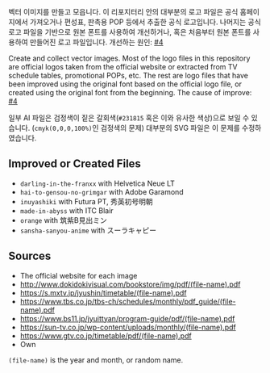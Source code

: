 벡터 이미지를 만들고 모읍니다. 이 리포지터리 안의 대부분의 로고 파일은 공식 홈페이지에서 가져오거나 편성표, 판촉용 POP 등에서 추출한 공식 로고입니다. 나머지는 공식 로고 파일을 기반으로 원본 폰트를 사용하여 개선하거나, 혹은 처음부터 원본 폰트를 사용하여 만들어진 로고 파일입니다. 개선하는 원인: [#4](https://github.com/quiple/anime-svg/issues/4)

Create and collect vector images. Most of the logo files in this repository are official logos taken from the official website or extracted from TV schedule tables, promotional POPs, etc. The rest are logo files that have been improved using the original font based on the official logo file, or created using the original font from the beginning. The cause of improve: [#4](https://github.com/quiple/anime-svg/issues/4)

일부 AI 파일은 검정색이 짙은 갈회색(`#231815` 혹은 이와 유사한 색상)으로 보일 수 있습니다. (`cmyk(0,0,0,100%)`인 검정색의 문제) 대부분의 SVG 파일은 이 문제를 수정하였습니다.

## Improved or Created Files
* `darling-in-the-franxx` with Helvetica Neue LT
* `hai-to-gensou-no-grimgar` with Adobe Garamond
* `inuyashiki` with Futura PT, 秀英初号明朝
* `made-in-abyss` with ITC Blair
* `orange` with 筑紫B見出ミン
* `sansha-sanyou-anime` with スーラキャピー

## Sources
* The official website for each image
* <http://www.dokidokivisual.com/bookstore/img/pdf/(file-name).pdf>
* <https://s.mxtv.jp/jyushin/timetable/(file-name).pdf>
* <https://www.tbs.co.jp/tbs-ch/schedules/monthly/pdf_guide/(file-name).pdf>
* <https://www.bs11.jp/jyuittyan/program-guide/pdf/(file-name).pdf>
* <https://sun-tv.co.jp/wp-content/uploads/monthly/(file-name).pdf>
* <https://www.gtv.co.jp/timetable/pdf/(file-name).pdf>
* Own

`(file-name)` is the year and month, or random name.

